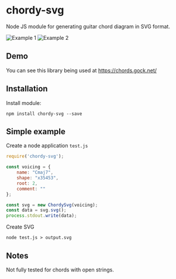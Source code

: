 # chordy-svg

Node JS module for generating guitar chord diagram in SVG format.

![Example 1](http://andygock.github.io/chordy-svg/Cmaj7-2-x35453.svg) ![Example 2](http://andygock.github.io/chordy-svg/C13-1-8x89aa.svg)

## Demo

You can see this library being used at <https://chords.gock.net/>

## Installation

Install module:

    npm install chordy-svg --save

## Simple example

Create a node application `test.js`

```js
require('chordy-svg');

const voicing = {
    name: "Cmaj7",
    shape: "x35453",
    root: 2,
    comment: ""
};

const svg = new ChordySvg(voicing);
const data = svg.svg();
process.stdout.write(data);
```

Create SVG

    node test.js > output.svg

## Notes

Not fully tested for chords with open strings.
